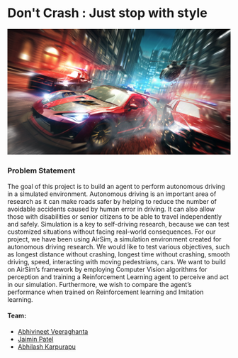 # Don't Crash : Just stop with style

![Image of a Car](Don't.jpg)

### Problem Statement

The goal of this project is to build an agent to perform autonomous driving in a simulated environment. Autonomous driving is an important area of research as it can make roads safer  by helping to reduce the number of avoidable accidents caused by human error in driving. It can also allow those with disabilities or senior citizens to be able to travel independently and safely. Simulation is a key to self-driving research, because we can test customized situations without facing real-world consequences. For our project, we have been using AirSim, a simulation environment created for autonomous driving research. We would like to test various objectives, such as longest distance without crashing, longest time without crashing, smooth driving, speed, interacting with moving pedestrians, cars. We want to build on AirSim’s framework by employing Computer Vision algorithms for perception and training a Reinforcement Learning agent to perceive and act in our simulation. Furthermore, we wish to compare the agent’s performance when trained on Reinforcement learning and Imitation learning.


#### Team:
* [Abhivineet Veeraghanta](https://www.linkedin.com/in/abhivineet/)
* [Jaimin Patel](https://www.linkedin.com/in/jaimindpatel/)
* [Abhilash Karpurapu](https://www.linkedin.com/in/abhilash-karpurapu-5b7275131/)




